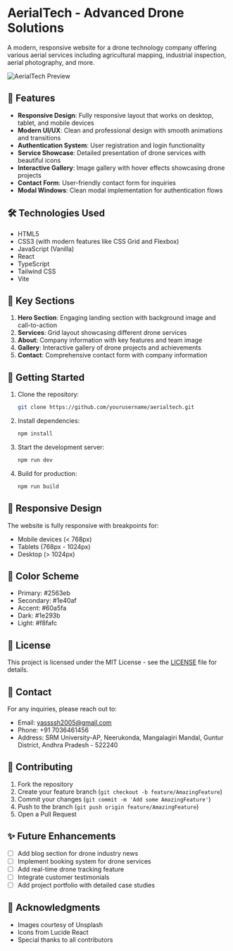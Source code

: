 # AerialTech - Advanced Drone Solutions

A modern, responsive website for a drone technology company offering various aerial services including agricultural mapping, industrial inspection, aerial photography, and more.

![AerialTech Preview](https://images.unsplash.com/photo-1527977966376-1c8408f9f108?auto=format&fit=crop&w=1920)

## 🚀 Features

- **Responsive Design**: Fully responsive layout that works on desktop, tablet, and mobile devices
- **Modern UI/UX**: Clean and professional design with smooth animations and transitions
- **Authentication System**: User registration and login functionality
- **Service Showcase**: Detailed presentation of drone services with beautiful icons
- **Interactive Gallery**: Image gallery with hover effects showcasing drone projects
- **Contact Form**: User-friendly contact form for inquiries
- **Modal Windows**: Clean modal implementation for authentication flows

## 🛠️ Technologies Used

- HTML5
- CSS3 (with modern features like CSS Grid and Flexbox)
- JavaScript (Vanilla)
- React
- TypeScript
- Tailwind CSS
- Vite

## 🌟 Key Sections

1. **Hero Section**: Engaging landing section with background image and call-to-action
2. **Services**: Grid layout showcasing different drone services
3. **About**: Company information with key features and team image
4. **Gallery**: Interactive gallery of drone projects and achievements
5. **Contact**: Comprehensive contact form with company information

## 🚀 Getting Started

1. Clone the repository:
   ```bash
   git clone https://github.com/yourusername/aerialtech.git
   ```

2. Install dependencies:
   ```bash
   npm install
   ```

3. Start the development server:
   ```bash
   npm run dev
   ```

4. Build for production:
   ```bash
   npm run build
   ```

## 📱 Responsive Design

The website is fully responsive with breakpoints for:
- Mobile devices (< 768px)
- Tablets (768px - 1024px)
- Desktop (> 1024px)

## 🎨 Color Scheme

- Primary: #2563eb
- Secondary: #1e40af
- Accent: #60a5fa
- Dark: #1e293b
- Light: #f8fafc

## 📄 License

This project is licensed under the MIT License - see the [LICENSE](LICENSE) file for details.

## 👥 Contact

For any inquiries, please reach out to:
- Email: yassssh2005@gmail.com
- Phone: +91 7036461456
- Address: SRM University-AP, Neerukonda, Mangalagiri Mandal, Guntur District, Andhra Pradesh - 522240

## 🤝 Contributing

1. Fork the repository
2. Create your feature branch (`git checkout -b feature/AmazingFeature`)
3. Commit your changes (`git commit -m 'Add some AmazingFeature'`)
4. Push to the branch (`git push origin feature/AmazingFeature`)
5. Open a Pull Request

## ✨ Future Enhancements

- [ ] Add blog section for drone industry news
- [ ] Implement booking system for drone services
- [ ] Add real-time drone tracking feature
- [ ] Integrate customer testimonials
- [ ] Add project portfolio with detailed case studies

## 🙏 Acknowledgments

- Images courtesy of Unsplash
- Icons from Lucide React
- Special thanks to all contributors
